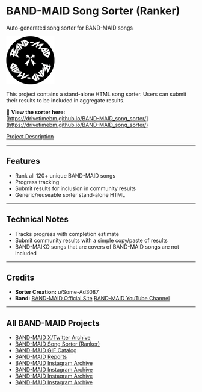 # BAND-MAID Song Sorter (Ranker)

Auto-generated song sorter for BAND-MAID songs

<img src="favicon.png" alt="Logo" width="128" height="128">

This project contains a stand-alone HTML song sorter. Users can submit their results to be included in aggregate results.

🔗 **View the sorter here:**  
[https://drivetimebm.github.io/BAND-MAID_song_sorter/](https://drivetimebm.github.io/BAND-MAID_song_sorter/)

[Project Description](https://www.reddit.com/r/BandMaid/comments/1kstwkw/bandmaid_song_sorter/)

---

## Features

- Rank all 120+ unique BAND-MAID songs
- Progress tracking
- Submit results for inclusion in community results
- Generic/reuseable sorter stand-alone HTML

---

## Technical Notes

- Tracks progress with completion estimate
- Submit community results with a simple copy/paste of results
- BAND-MAIKO songs that are covers of BAND-MAID songs are not included

---

## Credits

- **Sorter Creation:** u/Some-Ad3087  
- **Band:** [BAND-MAID Official Site](https://bandmaid.tokyo/) [BAND-MAID YouTube Channel](https://www.youtube.com/c/BANDMAID)

---

## All BAND-MAID Projects

- [BAND-MAID X/Twitter Archive](https://github.com/DriveTimeBM/BAND-MAID_tweets)
- [BAND-MAID Song Sorter (Ranker)](https://github.com/DriveTimeBM/BAND-MAID_song_sorter)
- [BAND-MAID GIF Catalog](https://github.com/DriveTimeBM/BAND-MAID_gifs)
- [BAND-MAID Reports](https://github.com/DriveTimeBM/BAND-MAID_reports)
- [BAND-MAID Instagram Archive](https://github.com/DriveTimeBM/BAND-MAID_instagram)
- [BAND-MAID Instagram Archive](https://github.com/DriveTimeBM/BAND-MAID_gpt)
- [BAND-MAID Instagram Archive](https://github.com/DriveTimeBM/BAND-MAID_prime)
- [BAND-MAID Instagram Archive](https://github.com/DriveTimeBM/BAND-MAID_creations)
